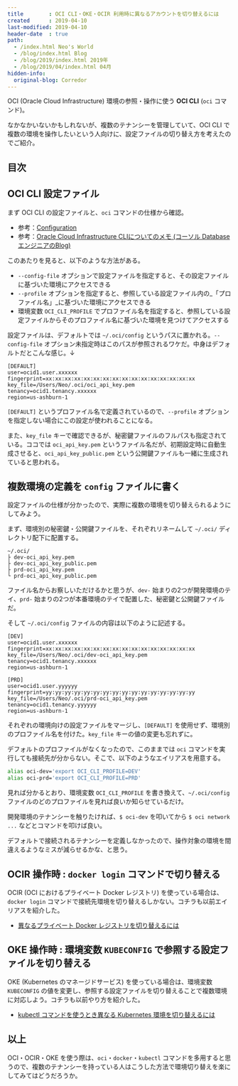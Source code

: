 ```yaml
---
title        : OCI CLI・OKE・OCIR 利用時に異なるアカウントを切り替えるには
created      : 2019-04-10
last-modified: 2019-04-10
header-date  : true
path:
  - /index.html Neo's World
  - /blog/index.html Blog
  - /blog/2019/index.html 2019年
  - /blog/2019/04/index.html 04月
hidden-info:
  original-blog: Corredor
---
```


OCI (Oracle Cloud Infrastructure) 環境の参照・操作に使う __OCI CLI__ (`oci` コマンド)。

なかなかいないかもしれないが、複数のテナンシーを管理していて、OCI CLI で複数の環境を操作したいという人向けに、設定ファイルの切り替え方を考えたのでご紹介。

## 目次

## OCI CLI 設定ファイル

まず OCI CLI の設定ファイルと、`oci` コマンドの仕様から確認。

- 参考：[Configuration](https://docs.cloud.oracle.com/iaas/Content/API/SDKDocs/cliconfigure.htm)
- 参考：[Oracle Cloud Infrastructure CLIについてのメモ (コーソル DatabaseエンジニアのBlog)](http://cosol.jp/techdb/2018/12/oracle-cloud-infrastructure-cli-memo.html)

このあたりを見ると、以下のような方法がある。

- `--config-file` オプションで設定ファイルを指定すると、その設定ファイルに基づいた環境にアクセスできる
- `--profile` オプションを指定すると、参照している設定ファイル内の_「プロファイル名」_に基づいた環境にアクセスできる
- 環境変数 `OCI_CLI_PROFILE` でプロファイル名を指定すると、参照している設定ファイルからそのプロファイル名に基づいた環境を見つけてアクセスする

設定ファイルは、デフォルトでは `~/.oci/config` というパスに置かれる。`--config-file` オプション未指定時はこのパスが参照されるワケだ。中身はデフォルトだとこんな感じ。↓

```properties
[DEFAULT]
user=ocid1.user.xxxxxx
fingerprint=xx:xx:xx:xx:xx:xx:xx:xx:xx:xx:xx:xx:xx:xx:xx:xx
key_file=/Users/Neo/.oci/oci_api_key.pem
tenancy=ocid1.tenancy.xxxxxx
region=us-ashburn-1
```

`[DEFAULT]` というプロファイル名で定義されているので、`--profile` オプションを指定しない場合にこの設定が使われることになる。

また、`key_file` キーで確認できるが、秘密鍵ファイルのフルパスも指定されている。ココでは `oci_api_key.pem` というファイル名だが、初期設定時に自動生成させると、`oci_api_key_public.pem` という公開鍵ファイルも一緒に生成されていると思われる。

## 複数環境の定義を `config` ファイルに書く

設定ファイルの仕様が分かったので、実際に複数の環境を切り替えられるようにしてみよう。

まず、環境別の秘密鍵・公開鍵ファイルを、それぞれリネームして `~/.oci/` ディレクトリ配下に配置する。

```
~/.oci/
├ dev-oci_api_key.pem
├ dev-oci_api_key_public.pem
├ prd-oci_api_key.pem
└ prd-oci_api_key_public.pem
```

ファイル名からお察しいただけるかと思うが、`dev-` 始まりの2つが開発環境のテイ、`prd-` 始まりの2つが本番環境のテイで配置した、秘密鍵と公開鍵ファイルだ。

そして `~/.oci/config` ファイルの内容は以下のように記述する。

```properties
[DEV]
user=ocid1.user.xxxxxx
fingerprint=xx:xx:xx:xx:xx:xx:xx:xx:xx:xx:xx:xx:xx:xx:xx:xx
key_file=/Users/Neo/.oci/dev-oci_api_key.pem
tenancy=ocid1.tenancy.xxxxxx
region=us-ashburn-1

[PRD]
user=ocid1.user.yyyyyy
fingerprint=yy:yy:yy:yy:yy:yy:yy:yy:yy:yy:yy:yy:yy:yy:yy:yy
key_file=/Users/Neo/.oci/prd-oci_api_key.pem
tenancy=ocid1.tenancy.yyyyyy
region=us-ashburn-1
```

それぞれの環境向けの設定ファイルをマージし、`[DEFAULT]` を使用せず、環境別のプロファイル名を付けた。`key_file` キーの値の変更も忘れずに。

デフォルトのプロファイルがなくなったので、このままでは `oci` コマンドを実行しても接続先が分からない。そこで、以下のようなエイリアスを用意する。

```bash
alias oci-dev='export OCI_CLI_PROFILE=DEV'
alias oci-prd='export OCI_CLI_PROFILE=PRD'
```

見れば分かるとおり、環境変数 `OCI_CLI_PROFILE` を書き換えて、`~/.oci/config` ファイルのどのプロファイルを見れば良いか知らせているだけ。

開発環境のテナンシーを触りたければ、`$ oci-dev` を叩いてから `$ oci network ...` などとコマンドを叩けば良い。

デフォルトで接続されるテナンシーを定義しなかったので、操作対象の環境を間違えるようなミスが減らせるかな、と思う。

## OCIR 操作時 : `docker login` コマンドで切り替える

OCIR (OCI におけるプライベート Docker レジストリ) を使っている場合は、`docker login` コマンドで接続先環境を切り替えるしかない。コチラも以前エイリアスを紹介した。

- [異なるプライベート Docker レジストリを切り替えるには](/blog/2019/04/08-02.html)

## OKE 操作時 : 環境変数 `KUBECONFIG` で参照する設定ファイルを切り替える

OKE (Kubernetes のマネージドサービス) を使っている場合は、環境変数 `KUBECONFIG` の値を変更し、参照する設定ファイルを切り替えることで複数環境に対応しよう。コチラも以前やり方を紹介した。

- [kubectl コマンドを使うとき異なる Kubernetes 環境を切り替えるには](/blog/2019/04/09-02.html)

## 以上

OCI・OCIR・OKE を使う際は、`oci`・`docker`・`kubectl` コマンドを多用すると思うので、複数のテナンシーを持っている人はこうした方法で環境切り替えを楽にしてみてはどうだろうか。
